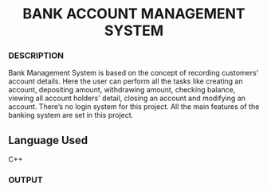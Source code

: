 
<h1 align="center">BANK ACCOUNT MANAGEMENT SYSTEM</h1>
 
### DESCRIPTION

Bank Management System is based on the concept of recording customers’ account details. Here the user can perform all the tasks like creating an account, depositing amount, withdrawing amount, checking balance, viewing all account holders' detail, closing an account and modifying an account. There’s no login system for this project. All the main features of the banking system are set in this project.

## Language Used
C++ 

### OUTPUT

<a href="https://github.com/in-dro/Bank_Management_System/blob/main/BMS.gif" /> </a>
